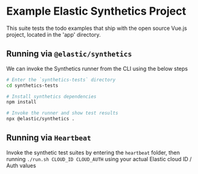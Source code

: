 # Example Elastic Synthetics Project

This suite tests the todo examples that ship with the open source Vue.js project, located in the 'app' directory.

## Running via `@elastic/synthetics`

We can invoke the Synthetics runner from the CLI using the below steps

```sh
# Enter the `synthetics-tests` directory
cd synthetics-tests 

# Install synthetics dependencies
npm install

# Invoke the runner and show test results
npx @elastic/synthetics .
```

## Running via `Heartbeat`

Invoke the synthetic test suites by entering the `heartbeat` folder, then running `./run.sh CLOUD_ID CLOUD_AUTH` using your actual Elastic cloud ID / Auth values
